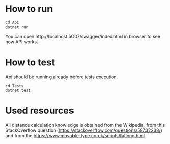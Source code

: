 # How to run

```
cd Api
dotnet run
```

You can open http://localhost:5007/swagger/index.html in browser to see how API works.

# How to test
Api should be running already before tests execution.

```
cd Tests
dotnet test
```

# Used resources

All distance calculation knowledge is obtained from the Wikipedia, from this StackOverflow question (https://stackoverflow.com/questions/58732238/) and from the https://www.movable-type.co.uk/scripts/latlong.html. 
